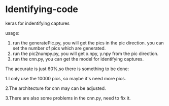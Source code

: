 # Identifying-code
keras for indentifying captures

usage:
1. run the generatePic.py, you will get the pics in the pic direction.
    you can set the number of pics which are generated.
2. run the pic2numpy.py, you will get x.npy, y.npy from the pic direction.
3. run the cnn.py, you can get the model for identifying captures.




The accurate is just 60%,so there is something to be done:

1.I only use the 10000 pics, so maybe it's need more pics.

2.The architecture for cnn may can be adjusted.

3.There are also some problems in the cnn.py, need to fix it.
